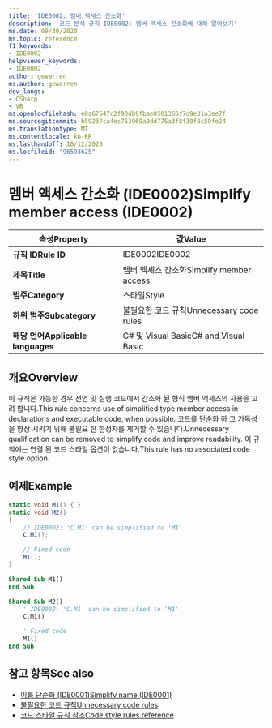 ```yaml
---
title: 'IDE0002: 멤버 액세스 간소화'
description: '코드 분석 규칙 IDE0002: 멤버 액세스 간소화에 대해 알아보기'
ms.date: 09/30/2020
ms.topic: reference
f1_keywords:
- IDE0002
helpviewer_keywords:
- IDE0002
author: gewarren
ms.author: gewarren
dev_langs:
- CSharp
- VB
ms.openlocfilehash: e8a67547c2f90db9fbae8501356f7d9e31a3ee7f
ms.sourcegitcommit: b59237ca4ec763969a0dd775a3f8f39f8c59fe24
ms.translationtype: MT
ms.contentlocale: ko-KR
ms.lasthandoff: 10/12/2020
ms.locfileid: "96593625"
---
```

# <a name="simplify-member-access-ide0002"></a><span data-ttu-id="33471-103">멤버 액세스 간소화 (IDE0002)</span><span class="sxs-lookup"><span data-stu-id="33471-103">Simplify member access (IDE0002)</span></span>

|<span data-ttu-id="33471-104">속성</span><span class="sxs-lookup"><span data-stu-id="33471-104">Property</span></span>|<span data-ttu-id="33471-105">값</span><span class="sxs-lookup"><span data-stu-id="33471-105">Value</span></span>|
|-|-|
| <span data-ttu-id="33471-106">**규칙 ID**</span><span class="sxs-lookup"><span data-stu-id="33471-106">**Rule ID**</span></span> | <span data-ttu-id="33471-107">IDE0002</span><span class="sxs-lookup"><span data-stu-id="33471-107">IDE0002</span></span> |
| <span data-ttu-id="33471-108">**제목**</span><span class="sxs-lookup"><span data-stu-id="33471-108">**Title**</span></span> | <span data-ttu-id="33471-109">멤버 액세스 간소화</span><span class="sxs-lookup"><span data-stu-id="33471-109">Simplify member access</span></span> |
| <span data-ttu-id="33471-110">**범주**</span><span class="sxs-lookup"><span data-stu-id="33471-110">**Category**</span></span> | <span data-ttu-id="33471-111">스타일</span><span class="sxs-lookup"><span data-stu-id="33471-111">Style</span></span> |
| <span data-ttu-id="33471-112">**하위 범주**</span><span class="sxs-lookup"><span data-stu-id="33471-112">**Subcategory**</span></span> | <span data-ttu-id="33471-113">불필요한 코드 규칙</span><span class="sxs-lookup"><span data-stu-id="33471-113">Unnecessary code rules</span></span> |
| <span data-ttu-id="33471-114">**해당 언어**</span><span class="sxs-lookup"><span data-stu-id="33471-114">**Applicable languages**</span></span> | <span data-ttu-id="33471-115">C# 및 Visual Basic</span><span class="sxs-lookup"><span data-stu-id="33471-115">C# and Visual Basic</span></span> |

## <a name="overview"></a><span data-ttu-id="33471-116">개요</span><span class="sxs-lookup"><span data-stu-id="33471-116">Overview</span></span>

<span data-ttu-id="33471-117">이 규칙은 가능한 경우 선언 및 실행 코드에서 간소화 된 형식 멤버 액세스의 사용을 고려 합니다.</span><span class="sxs-lookup"><span data-stu-id="33471-117">This rule concerns use of simplified type member access in declarations and executable code, when possible.</span></span> <span data-ttu-id="33471-118">코드를 단순화 하 고 가독성을 향상 시키기 위해 불필요 한 한정자를 제거할 수 있습니다.</span><span class="sxs-lookup"><span data-stu-id="33471-118">Unnecessary qualification can be removed to simplify code and improve readability.</span></span> <span data-ttu-id="33471-119">이 규칙에는 연결 된 코드 스타일 옵션이 없습니다.</span><span class="sxs-lookup"><span data-stu-id="33471-119">This rule has no associated code style option.</span></span>

## <a name="example"></a><span data-ttu-id="33471-120">예제</span><span class="sxs-lookup"><span data-stu-id="33471-120">Example</span></span>

```csharp
static void M1() { }
static void M2()
{
    // IDE0002: 'C.M1' can be simplified to 'M1'
    C.M1();

    // Fixed code
    M1();
}
```

```vb
Shared Sub M1()
End Sub

Shared Sub M2()
    ' IDE0002: 'C.M1' can be simplified to 'M1'
    C.M1()

    ' Fixed code
    M1()
End Sub
```

## <a name="see-also"></a><span data-ttu-id="33471-121">참고 항목</span><span class="sxs-lookup"><span data-stu-id="33471-121">See also</span></span>

- [<span data-ttu-id="33471-122">이름 단순화 (IDE0001)</span><span class="sxs-lookup"><span data-stu-id="33471-122">Simplify name (IDE0001)</span></span>](ide0001.md)
- [<span data-ttu-id="33471-123">불필요한 코드 규칙</span><span class="sxs-lookup"><span data-stu-id="33471-123">Unnecessary code rules</span></span>](unnecessary-code-rules.md)
- [<span data-ttu-id="33471-124">코드 스타일 규칙 참조</span><span class="sxs-lookup"><span data-stu-id="33471-124">Code style rules reference</span></span>](index.md)
